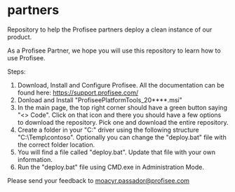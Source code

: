 # partners
Repository to help the Profisee partners deploy a clean instance of our product.

As a Profisee Partner, we hope you will use this repository to learn how to use Profisee.

Steps:
1) Download, Install and Configure Profisee. All the documentation can be found here: https://support.profisee.com/
2) Donload and Install "ProfiseePlatformTools_20****.msi"
3) In the main page, the top right corner should have a green button saying "<> Code". Click on that icon and there you should have a few options to download the repository. Pick one and download the entire repository.
4) Create a folder in your "C:\" driver using the following structure "C:\Temp\contoso". Optionally you can change the "deploy.bat" file with the correct folder location.
5) You will find a file called "deploy.bat". Update that file with your own information. 
6) Run the "deploy.bat" file using CMD.exe in Administration Mode.

Please send your feedback to moacyr.passador@profisee.com
